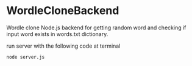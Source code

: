 # WordleCloneBackend
Wordle clone Node.js backend for getting random word and checking if input word exists in words.txt dictionary.

run server with the following code at terminal
````
node server.js
````
